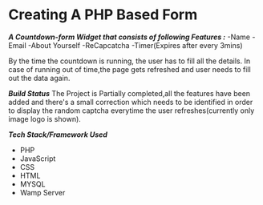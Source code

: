 <h1>Creating A PHP Based Form</h1>

_**A Countdown-form Widget that consists of following Features :**_
 -Name
 -Email
 -About Yourself
 -ReCapcatcha
 -Timer(Expires after every 3mins)


By the time the countdown is running, the user has to fill all the details. In case of running out of time,the page gets refreshed and user needs to fill out the data again.

_**Build Status**_
The Project is Partially completed,all the features have been added and there's a small correction which needs to be identified in order to display the random captcha everytime the user refreshes(currently only image logo is shown).

_**Tech Stack/Framework Used**_
 - PHP
 - JavaScript
 - CSS
 - HTML
 - MYSQL 
 - Wamp Server
